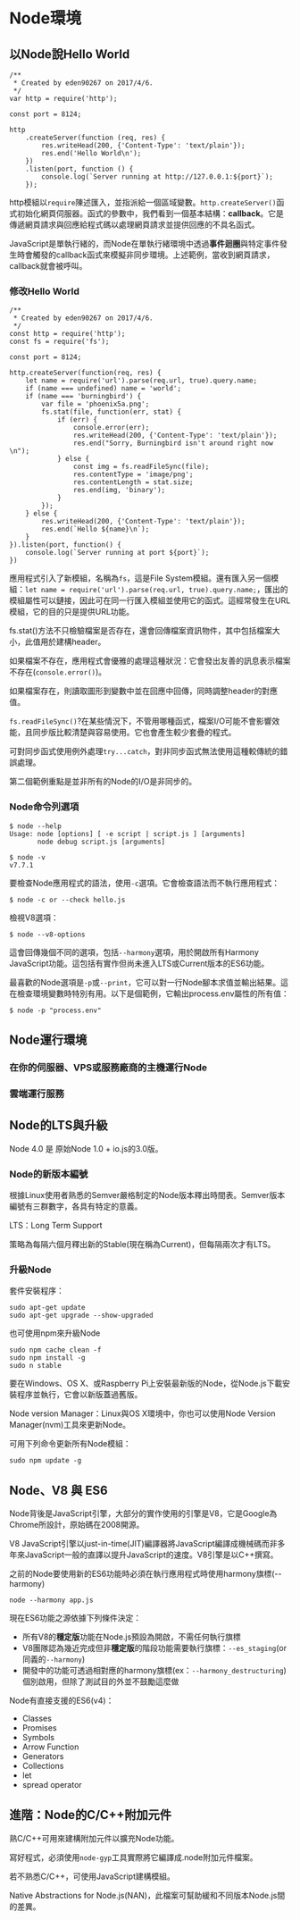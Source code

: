 # Node環境

## 以Node說Hello World

```
/**
 * Created by eden90267 on 2017/4/6.
 */
var http = require('http');

const port = 8124;

http
    .createServer(function (req, res) {
        res.writeHead(200, {'Content-Type': 'text/plain'});
        res.end('Hello World\n');
    })
    .listen(port, function () {
        console.log(`Server running at http://127.0.0.1:${port}`);
    });
```

http模組以`require`陳述匯入，並指派給一個區域變數。`http.createServer()`函式初始化網頁伺服器。函式的參數中，我們看到一個基本結構：**callback**。它是傳遞網頁請求與回應給程式碼以處理網頁請求並提供回應的不具名函式。

JavaScript是單執行緒的，而Node在單執行緒環境中透過**事件迴圈**與特定事件發生時會觸發的callback函式來模擬非同步環境。上述範例，當收到網頁請求，callback就會被呼叫。

### 修改Hello World

```
/**
 * Created by eden90267 on 2017/4/6.
 */
const http = require('http');
const fs = require('fs');

const port = 8124;

http.createServer(function(req, res) {
    let name = require('url').parse(req.url, true).query.name;
    if (name === undefined) name = 'world';
    if (name === 'burningbird') {
        var file = 'phoenix5a.png';
        fs.stat(file, function(err, stat) {
            if (err) {
                console.error(err);
                res.writeHead(200, {'Content-Type': 'text/plain'});
                res.end("Sorry, Burningbird isn't around right now \n");
            } else {
                const img = fs.readFileSync(file);
                res.contentType = 'image/png';
                res.contentLength = stat.size;
                res.end(img, 'binary');
            }
        });
    } else {
        res.writeHead(200, {'Content-Type': 'text/plain'});
        res.end(`Hello ${name}\n`);
    }
}).listen(port, function() {
    console.log(`Server running at port ${port}`);
})
```

應用程式引入了新模組，名稱為`fs`，這是File System模組。還有匯入另一個模組：`let name = require('url').parse(req.url, true).query.name;`，匯出的模組屬性可以鏈接，因此可在同一行匯入模組並使用它的函式。這經常發生在URL模組，它的目的只是提供URL功能。

fs.stat()方法不只檢驗檔案是否存在，還會回傳檔案資訊物件，其中包括檔案大小，此值用於建構header。

如果檔案不存在，應用程式會優雅的處理這種狀況：它會發出友善的訊息表示檔案不存在(`console.error()`)。

如果檔案存在，則讀取圖形到變數中並在回應中回傳，同時調整header的對應值。

`fs.readFileSync()`?在某些情況下，不管用哪種函式，檔案I/O可能不會影響效能，且同步版比較清楚與容易使用。它也會產生較少套疊的程式。

可對同步函式使用例外處理`try...catch`，對非同步函式無法使用這種較傳統的錯誤處理。

第二個範例重點是並非所有的Node的I/O是非同步的。

### Node命令列選項

```
$ node --help
Usage: node [options] [ -e script | script.js ] [arguments]
       node debug script.js [arguments]
```

```
$ node -v
v7.7.1
```

要檢查Node應用程式的語法，使用`-c`選項。它會檢查語法而不執行應用程式：

```
$ node -c or --check hello.js
```

檢視V8選項：

```
$ node --v8-options
```

這會回傳幾個不同的選項，包括`--harmony`選項，用於開啟所有Harmony JavaScript功能。這包括有實作但尚未進入LTS或Current版本的ES6功能。

最喜歡的Node選項是`-p`或`--print`，它可以對一行Node腳本求值並輸出結果。這在檢查環境變數時特別有用。以下是個範例，它輸出process.env屬性的所有值：

```
$ node -p "process.env"
```

## Node運行環境

### 在你的伺服器、VPS或服務廠商的主機運行Node

### 雲端運行服務

## Node的LTS與升級

Node 4.0 是 原始Node 1.0 + io.js的3.0版。

### Node的新版本編號

根據Linux使用者熟悉的Semver嚴格制定的Node版本釋出時間表。Semver版本編號有三群數字，各具有特定的意義。

LTS：Long Term Support

策略為每隔六個月釋出新的Stable(現在稱為Current)，但每隔兩次才有LTS。

### 升級Node

套件安裝程序：

```
sudo apt-get update
sudo apt-get upgrade --show-upgraded
```

也可使用npm來升級Node

```
sudo npm cache clean -f
sudo npm install -g
sudo n stable
```

要在Windows、OS X、或Raspberry Pi上安裝最新版的Node，從Node.js下載安裝程序並執行，它會以新版蓋過舊版。

Node version Manager：Linux與OS X環境中，你也可以使用Node Version Manager(nvm)工具來更新Node。

可用下列命令更新所有Node模組：

```
sudo npm update -g
```

## Node、V8 與 ES6

Node背後是JavaScript引擎，大部分的實作使用的引擎是V8，它是Google為Chrome所設計，原始碼在2008開源。

V8 JavaScript引擎以just-in-time(JIT)編譯器將JavaScript編譯成機械碼而非多年來JavaScript一般的直譯以提升JavaScript的速度。V8引擎是以C++撰寫。

之前的Node要使用新的ES6功能時必須在執行應用程式時使用harmony旗標(--harmony)

```
node --harmony app.js
```

現在ES6功能之源依據下列條件決定：

- 所有V8的**穩定版**功能在Node.js預設為開啟，不需任何執行旗標
- V8團隊認為幾近完成但非**穩定版**的階段功能需要執行旗標：`--es_staging`(or 同義的`--harmony`)
- 開發中的功能可透過相對應的harmony旗標(ex：`--harmony_destructuring`)個別啟用，但除了測試目的外並不鼓勵這麼做

Node有直接支援的ES6(v4)：

- Classes
- Promises
- Symbols
- Arrow Function
- Generators
- Collections
- let
- spread operator

## 進階：Node的C/C++附加元件

熟C/C++可用來建構附加元件以擴充Node功能。

寫好程式，必須使用`node-gyp`工具實際將它編譯成.node附加元件檔案。

若不熟悉C/C++，可使用JavaScript建構模組。

Native Abstractions for Node.js(NAN)，此檔案可幫助緩和不同版本Node.js間的差異。